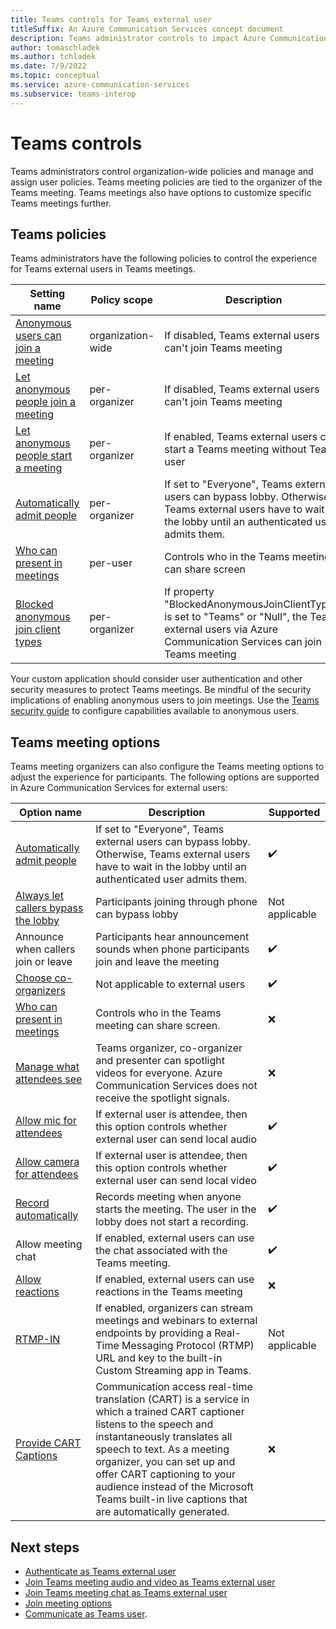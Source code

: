 ```yaml
---
title: Teams controls for Teams external user
titleSuffix: An Azure Communication Services concept document
description: Teams administrator controls to impact Azure Communication Services support for Teams external users
author: tomaschladek
ms.author: tchladek
ms.date: 7/9/2022
ms.topic: conceptual
ms.service: azure-communication-services
ms.subservice: teams-interop
---
```


# Teams controls
Teams administrators control organization-wide policies and manage and assign user policies. Teams meeting policies are tied to the organizer of the Teams meeting. Teams meetings also have options to customize specific Teams meetings further.

## Teams policies
Teams administrators have the following policies to control the experience for Teams external users in Teams meetings.

|Setting name|Policy scope|Description| Supported |
| ---- | ----| ----| --- |
| [Anonymous users can join a meeting](/microsoftteams/meeting-settings-in-teams#allow-anonymous-users-to-join-meetings) | organization-wide | If disabled, Teams external users can't join Teams meeting | ✔️ |
| [Let anonymous people join a meeting](/microsoftteams/meeting-settings-in-teams#allow-anonymous-users-to-join-meetings) | per-organizer |  If disabled, Teams external users can't join Teams meeting | ✔️ |
| [Let anonymous people start a meeting](/microsoftteams/meeting-settings-in-teams#allow-anonymous-users-to-join-meetings)| per-organizer | If enabled, Teams external users can start a Teams meeting without Teams user | ✔️ |
| [Automatically admit people](/microsoftteams/meeting-policies-participants-and-guests#automatically-admit-people) | per-organizer | If set to "Everyone", Teams external users can bypass lobby. Otherwise, Teams external users have to wait in the lobby until an authenticated user admits them.| ✔️ |
| [Who can present in meetings](/microsoftteams/meeting-policies-in-teams-general#designated-presenter-role-mode) | per-user | Controls who in the Teams meeting can share screen | ❌ |
| [Blocked anonymous join client types](/powershell/module/skype/set-csteamsmeetingpolicy) | per-organizer | If property "BlockedAnonymousJoinClientTypes" is set to "Teams" or "Null", the Teams external users via Azure Communication Services can join Teams meeting | ✔️ |

Your custom application should consider user authentication and other security measures to protect Teams meetings. Be mindful of the security implications of enabling anonymous users to join meetings. Use the [Teams security guide](/microsoftteams/teams-security-guide#addressing-threats-to-teams-meetings) to configure capabilities available to anonymous users.

## Teams meeting options

Teams meeting organizers can also configure the Teams meeting options to adjust the experience for participants. The following options are supported in Azure Communication Services for external users:

|Option name|Description| Supported |
| --- | --- | --- |
| [Automatically admit people](/microsoftteams/meeting-policies-participants-and-guests#automatically-admit-people) | If set to "Everyone", Teams external users can bypass lobby. Otherwise, Teams external users have to wait in the lobby until an authenticated user admits them.| ✔️ |
| [Always let callers bypass the lobby](/microsoftteams/meeting-policies-participants-and-guests#allow-dial-in-users-to-bypass-the-lobby)| Participants joining through phone can bypass lobby | Not applicable |
| Announce when callers join or leave| Participants hear announcement sounds when phone participants join and leave the meeting | ✔️ |
| [Choose co-organizers](/office/add-co-organizers-to-a-meeting-in-teams-0de2c31c-8207-47ff-ae2a-fc1792d466e2)|  Not applicable to external users | ✔️ |
| [Who can present in meetings](/microsoftteams/meeting-policies-in-teams-general#designated-presenter-role-mode) | Controls who in the Teams meeting can share screen.  | ❌ |
|[Manage what attendees see](/office/spotlight-someone-s-video-in-a-teams-meeting-58be74a4-efac-4e89-a212-8d198182081e)|Teams organizer, co-organizer and presenter can spotlight videos for everyone. Azure Communication Services does not receive the spotlight signals. |❌|
|[Allow mic for attendees](/office/manage-attendee-audio-and-video-permissions-in-teams-meetings-f9db15e1-f46f-46da-95c6-34f9f39e671a)|If external user is attendee, then this option controls whether external user can send local audio |✔️|
|[Allow camera for attendees](/office/manage-attendee-audio-and-video-permissions-in-teams-meetings-f9db15e1-f46f-46da-95c6-34f9f39e671a)|If external user is attendee, then this option controls whether external user can send local video |✔️|
|[Record automatically](/graph/api/resources/onlinemeeting)|Records meeting when anyone starts the meeting. The user in the lobby does not start a recording.|✔️|
|Allow meeting chat|If enabled, external users can use the chat associated with the Teams meeting.|✔️|
|[Allow reactions](/microsoftteams/meeting-policies-in-teams-general#meeting-reactions)|If enabled, external users can use reactions in the Teams meeting |❌|
|[RTMP-IN](/microsoftteams/stream-teams-meetings)|If enabled, organizers can stream meetings and webinars to external endpoints by providing a Real-Time Messaging Protocol (RTMP) URL and key to the built-in Custom Streaming app in Teams. |Not applicable|
|[Provide CART Captions](/office/use-cart-captions-in-a-microsoft-teams-meeting-human-generated-captions-2dd889e8-32a8-4582-98b8-6c96cf14eb47)|Communication access real-time translation (CART) is a service in which a trained CART captioner listens to the speech and instantaneously translates all speech to text. As a meeting organizer, you can set up and offer CART captioning to your audience instead of the Microsoft Teams built-in live captions that are automatically generated.|❌|


## Next steps

- [Authenticate as Teams external user](../../../quickstarts/access-tokens.md)
- [Join Teams meeting audio and video as Teams external user](../../../quickstarts/voice-video-calling/get-started-teams-interop.md)
- [Join Teams meeting chat as Teams external user](../../../quickstarts/chat/meeting-interop.md)
- [Join meeting options](../../../how-tos/calling-sdk/teams-interoperability.md)
- [Communicate as Teams user](../../teams-endpoint.md).
